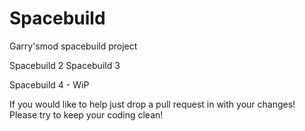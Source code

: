 Spacebuild
==========

Garry'smod spacebuild project


Spacebuild 2
Spacebuild 3



Spacebuild 4 - WiP

If you would like to help just drop a pull request in with your changes! 
Please try to keep your coding clean!
